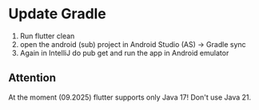 # Update Gradle

1. Run flutter clean
2. open the android (sub) project in Android Studio (AS) → Gradle sync
3. Again in IntelliJ do pub get and run the app in Android emulator

## Attention

At the moment (09.2025) flutter supports only Java 17!
Don't use Java 21.